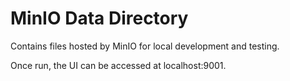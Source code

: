 # MinIO Data Directory

Contains files hosted by MinIO for local development and testing.

Once run, the UI can be accessed at localhost:9001.
